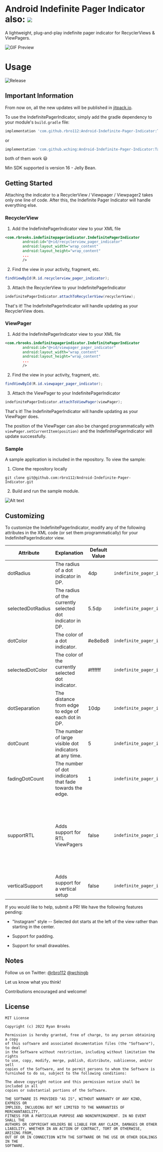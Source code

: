 # Android Indefinite Pager Indicator also: [![](https://jitpack.io/v/kibotu/Android-Indefinite-Pager-Indicator.svg)](https://jitpack.io/#kibotu/Android-Indefinite-Pager-Indicator)

A lightweight, plug-and-play indefinite pager indicator for RecyclerViews &amp; ViewPagers.

![GIF Preview](/readme_assets/preview.gif)

# Usage

![Release](https://jitpack.io/v/rbro112/Android-Indefinite-Pager-Indicator.svg)


## Important Information
 
From now on, all the new updates will be published in [jitpack.io](https://jitpack.io/#rbro112/Android-Indefinite-Pager-Indicator).

To use the IndefinitePagerIndicator, simply add the gradle dependency to your module's `build.gradle` file:

```groovy
implementation 'com.github.rbro112:Android-Indefinite-Pager-Indicator:Tag'
```

or 

```groovy
implementation 'com.github.wching:Android-Indefinite-Pager-Indicator:Tag'
```

both of them work 😃


Min SDK supported is version 16 - Jelly Bean.

## Getting Started

Attaching the indicator to a RecyclerView / Viewpager / Viewpager2 takes only one line of code. 
After this, the Indefinite Pager Indicator will handle everything else.

### RecyclerView

1. Add the IndefinitePagerIndicator view to your XML file

```xml
<com.rbrooks.indefinitepagerindicator.IndefinitePagerIndicator
        android:id="@+id/recyclerview_pager_indicator"
        android:layout_width="wrap_content"
        android:layout_height="wrap_content"
        ... 
        />
```

2. Find the view in your activity, fragment, etc.

```java
findViewById(R.id.recyclerview_pager_indicator);
```

3. Attach the RecyclerView to your IndefinitePagerIndicator

```java
indefinitePagerIndicator.attachToRecyclerView(recyclerView);
```

That's it! The IndefinitePagerIndicator will handle updating as your RecyclerView does.

### ViewPager

1. Add the IndefinitePagerIndicator view to your XML file


```xml
<com.rbrooks.indefinitepagerindicator.IndefinitePagerIndicator
        android:id="@+id/viewpager_pager_indicator"
        android:layout_width="wrap_content"
        android:layout_height="wrap_content"
        ... 
        />
```

2. Find the view in your activity, fragment, etc.
   
```java
findViewById(R.id.viewpager_pager_indicator);
```

3. Attach the ViewPager to your IndefinitePagerIndicator

```java
indefinitePagerIndicator.attachToViewPager(viewPager);
```

That's it! The IndefinitePagerIndicator will handle updating as your ViewPager does.

The position of the ViewPager can also be changed programmatically with `viewPager.setCurrentItem(position)` and the IndefinitePagerIndicator will update successfully.

### Sample

A sample application is included in the repository. To view the sample:

1. Clone the repository locally
```shell
git clone git@github.com:rbro112/Android-Indefinite-Pager-Indicator.git
```

2. Build and run the sample module.

![Alt text](/readme_assets/run_sample.png "run sample")


## Customizing

To customize the IndefinitePagerIndicator, modify any of the following attributes in the XML code (or set them programmatically) for your IndefinitePagerIndicator view.

| Attribute             | Explanation                                               | Default Value | Example Code                     |  Result  |
|-----------------------|-----------------------------------------------------------|---------------|----------------------------------|:--------:|
| dotRadius             | The radius of a dot indicator in DP.                      | 4dp           | `indefinite_pager_indicator:dotRadius="8dp"`            |     ![Alt text](/readme_assets/dot_radius_sample.png "dotRadius")     |
| selectedDotRadius     | The radius of the currently selected dot indicator in DP. | 5.5dp         | `indefinite_pager_indicator:selectedDotRadius="6dp"`    |     ![Alt text](/readme_assets/selected_dot_radius_sample.png "selectedDotRadius")     |
| dotColor              | The color of a dot indicator.                             | #e8e8e8       | `indefinite_pager_indicator:dotColor="#ff0000"`         |     ![Alt text](/readme_assets/dot_color_sample.png "dotColor")     |
| selectedDotColor      | The color of the currently selected dot indicator.        | #ffffff       | `indefinite_pager_indicator:selectedDotColor="#ff0000"` |     ![Alt text](/readme_assets/selected_dot_color_sample.png "selectedDotColor")     |
| dotSeparation         | The distance from edge to edge of each dot in DP.         | 10dp          | `indefinite_pager_indicator:dotSeparation="16dp"`       |     ![Alt text](/readme_assets/dot_separation_sample.png "dotSeparation")     |
| dotCount              | The number of large visible dot indicators at any time.   | 5             | `indefinite_pager_indicator:dotCount="3"`               |     ![Alt text](/readme_assets/dot_count_sample.png "dotCount")     |
| fadingDotCount        | The number of dot indicators that fade towards the edge.  | 1             | `indefinite_pager_indicator:fadingDotCount="2"`         |     ![Alt text](/readme_assets/fading_dot_count_sample.png "fadingDotCount")     |
| supportRTL            | Adds support for RTL ViewPagers         | false         | `indefinite_pager_indicator:supportRTL="true"`          |     If current layout mode is RTL, indicator will move from right to left with scrolling. |
| verticalSupport       | Adds support for a vertical setup         | false         | `indefinite_pager_indicator::verticalSupport="true"`          |  ![](https://cldup.com/37xl-LPeNw.png)    |


If you would like to help, submit a PR! We have the following features pending: 

- "Instagram" style -- Selected dot starts at the left of the view rather than starting in the center.

- Support for padding.

- Support for small drawables.

## Notes

Follow us on Twitter: [@rbro112](https://twitter.com/rbro112) [@wchingb](https://twitter.com/@wchingb)

Let us know what you think!

Contributions encouraged and welcome!

## License
```
MIT License

Copyright (c) 2022 Ryan Brooks

Permission is hereby granted, free of charge, to any person obtaining a copy
of this software and associated documentation files (the "Software"), to deal
in the Software without restriction, including without limitation the rights
to use, copy, modify, merge, publish, distribute, sublicense, and/or sell
copies of the Software, and to permit persons to whom the Software is
furnished to do so, subject to the following conditions:

The above copyright notice and this permission notice shall be included in all
copies or substantial portions of the Software.

THE SOFTWARE IS PROVIDED "AS IS", WITHOUT WARRANTY OF ANY KIND, EXPRESS OR
IMPLIED, INCLUDING BUT NOT LIMITED TO THE WARRANTIES OF MERCHANTABILITY,
FITNESS FOR A PARTICULAR PURPOSE AND NONINFRINGEMENT. IN NO EVENT SHALL THE
AUTHORS OR COPYRIGHT HOLDERS BE LIABLE FOR ANY CLAIM, DAMAGES OR OTHER
LIABILITY, WHETHER IN AN ACTION OF CONTRACT, TORT OR OTHERWISE, ARISING FROM,
OUT OF OR IN CONNECTION WITH THE SOFTWARE OR THE USE OR OTHER DEALINGS IN THE
SOFTWARE.
```
